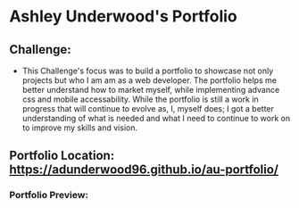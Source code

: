 # Ashley Underwood's Portfolio

## Challenge: 

- This Challenge's focus was to build a portfolio to showcase not only projects but who I am am as a web developer. The portfolio helps me better understand how to market myself, while implementing advance css and mobile accessability. While the portfolio is still a work in progress that will continue to evolve as, I, myself does; I got a better understanding of what is needed and what I need to continue to work on to improve my skills and vision.

## Portfolio Location: https://adunderwood96.github.io/au-portfolio/

### Portfolio Preview: